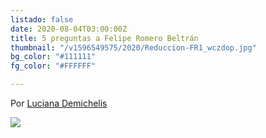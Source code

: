 ```yaml
---
listado: false
date: 2020-08-04T03:00:00Z
title: 5 preguntas a Felipe Romero Beltrán
thumbnail: "/v1596549575/2020/Reduccion-FR1_wczdop.jpg"
bg_color: "#111111"
fg_color: "#FFFFFF"

---
```

Por [Luciana Demichelis](www.instagram.com/demichelisluciana)

![](https://res.cloudinary.com/freezer/c_scale,w_1200/v1596549575/2020/Reduccion-FR1_wczdop.jpg)